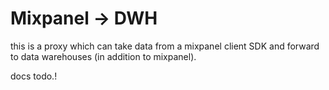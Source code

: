# Mixpanel → DWH
this is a proxy which can take data from a mixpanel client SDK and forward to data warehouses (in addition to mixpanel).

docs todo.!